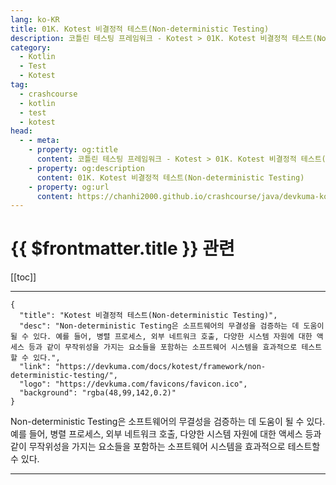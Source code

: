 ```yaml
---
lang: ko-KR
title: 01K. Kotest 비결정적 테스트(Non-deterministic Testing)
description: 코틀린 테스팅 프레임워크 - Kotest > 01K. Kotest 비결정적 테스트(Non-deterministic Testing)
category: 
  - Kotlin
  - Test
  - Kotest
tag: 
  - crashcourse
  - kotlin
  - test
  - kotest
head:
  - - meta:
    - property: og:title
      content: 코틀린 테스팅 프레임워크 - Kotest > 01K. Kotest 비결정적 테스트(Non-deterministic Testing)
    - property: og:description
      content: 01K. Kotest 비결정적 테스트(Non-deterministic Testing)
    - property: og:url
      content: https://chanhi2000.github.io/crashcourse/java/devkuma-kotest/01-kotest-framework/01K.html
---
```


# {{ $frontmatter.title }} 관련

[[toc]]

---

```component VPCard
{
  "title": "Kotest 비결정적 테스트(Non-deterministic Testing)",
  "desc": "Non-deterministic Testing은 소프트웨어의 무결성을 검증하는 데 도움이 될 수 있다. 예를 들어, 병렬 프로세스, 외부 네트워크 호출, 다양한 시스템 자원에 대한 액세스 등과 같이 무작위성을 가지는 요소들을 포함하는 소프트웨어 시스템을 효과적으로 테스트할 수 있다.",
  "link": "https://devkuma.com/docs/kotest/framework/non-deterministic-testing/",
  "logo": "https://devkuma.com/favicons/favicon.ico",
  "background": "rgba(48,99,142,0.2)"
}
```

Non-deterministic Testing은 소프트웨어의 무결성을 검증하는 데 도움이 될 수 있다. 예를 들어, 병렬 프로세스, 외부 네트워크 호출, 다양한 시스템 자원에 대한 액세스 등과 같이 무작위성을 가지는 요소들을 포함하는 소프트웨어 시스템을 효과적으로 테스트할 수 있다.

---

<TagLinks />
